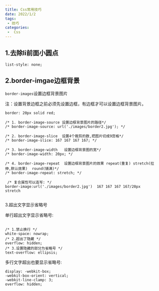 ```yaml
---
title: Css常用技巧
date: 2022/1/2
tags:
 - 技巧
categories:
 -  Css
---
```



## 1.去除li前面小圆点

```
list-style: none;
```



## 2.border-imgae边框背景

`border-images`设置边框背景图片

注：设置背景边框之前必须先设置边框，有边框才可以设置边框背景图片。

   `border: 20px solid red;`

```
/* 1. border-image-source 设置边框背景图片的路径*/
/* border-image-source: url('./images/border2.jpg'); */

/* 2. border-image-slice  设置4个裁剪的数,把图片切成9宫格*/
/* border-image-slice: 167 167 167 167; */

/* 3. border-image-width   设置边框背景图的宽*/
/* border-image-width: 20px; */
            
/* 4. border-image-repeat  设置边框背景图片的效果 repeat(重复) stretch(拉伸,默认效果)  round(铺满)*/
/* border-image-repeat: stretch; */
            
 /* 复合属性可以连写: */
border-image:url('./images/border2.jpg')  167 167 167 167/20px  stretch
       
```

3.超出文字显示省略号

 单行超出文字显示省略号:

```

/* 1.禁止换行 */
white-space: nowrap;
/* 2.超出了隐藏 */
overflow: hidden;
/* 3.设置隐藏的部分为省略号 */
text-overflow: ellipsis;
```

多行文字超出也要显示省略号:

```
display: -webkit-box;
-webkit-box-orient: vertical;
-webkit-line-clamp: 3;
overflow: hidden; 
```



